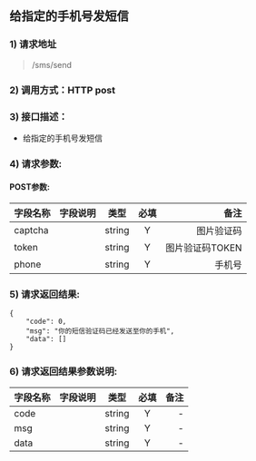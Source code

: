 
## 给指定的手机号发短信

### 1) 请求地址

>/sms/send

### 2) 调用方式：HTTP post

### 3) 接口描述：

* 给指定的手机号发短信

### 4) 请求参数:


#### POST参数:
|字段名称       |字段说明         |类型            |必填            |备注     |
| -------------|:--------------:|:--------------:|:--------------:| ------:|
|captcha||string|Y|图片验证码|
|token||string|Y|图片验证码TOKEN|
|phone||string|Y|手机号|



### 5) 请求返回结果:

```
{
    "code": 0,
    "msg": "你的短信验证码已经发送至你的手机",
    "data": []
}
```


### 6) 请求返回结果参数说明:
|字段名称       |字段说明         |类型            |必填            |备注     |
| -------------|:--------------:|:--------------:|:--------------:| ------:|
|code||string|Y|-|
|msg||string|Y|-|
|data||string|Y|-|

